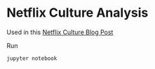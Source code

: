# Netflix Culture Analysis

Used in this [Netflix Culture Blog Post](https://allcentury.github.io/2024/09/21/netflix-job-analysis/)

Run

```bash
jupyter notebook
```
